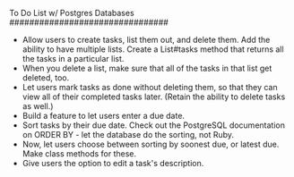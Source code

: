 To Do List w/ Postgres Databases
################################

- Allow users to create tasks, list them out, and delete them.
Add the ability to have multiple lists. Create a List#tasks method that returns all the tasks in a particular list.
- When you delete a list, make sure that all of the tasks in that list get deleted, too.
- Let users mark tasks as done without deleting them, so that they can view all of their completed tasks later. (Retain the ability to delete tasks as well.)
- Build a feature to let users enter a due date.
- Sort tasks by their due date. Check out the PostgreSQL documentation on ORDER BY - let the database do the sorting, not Ruby.
- Now, let users choose between sorting by soonest due, or latest due. Make class methods for these.
- Give users the option to edit a task's description.

